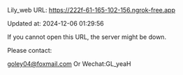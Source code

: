 Lily_web URL: https://222f-61-165-102-156.ngrok-free.app

Updated at: 2024-12-06 01:29:56

If you cannot open this URL, the server might be down.

Please contact: 

goley04@foxmail.com Or Wechat:GL_yeaH